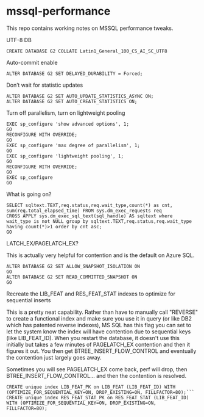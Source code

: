 # mssql-performance
This repo contains working notes on MSSQL performance tweaks.

UTF-8 DB
```
CREATE DATABASE G2 COLLATE Latin1_General_100_CS_AI_SC_UTF8
```

Auto-commit enable
```
ALTER DATABASE G2 SET DELAYED_DURABILITY = Forced;
```

Don’t wait for statistic updates
```
ALTER DATABASE G2 SET AUTO_UPDATE_STATISTICS_ASYNC ON;
ALTER DATABASE G2 SET AUTO_CREATE_STATISTICS ON;
```

Turn off parallelism, turn on lightweight pooling
```
EXEC sp_configure 'show advanced options', 1;  
GO  
RECONFIGURE WITH OVERRIDE;  
GO  
EXEC sp_configure 'max degree of parallelism', 1;  
GO
EXEC sp_configure 'lightweight pooling', 1;
GO
RECONFIGURE WITH OVERRIDE;  
GO
EXEC sp_configure
GO
```

What is going on?
```
SELECT sqltext.TEXT,req.status,req.wait_type,count(*) as cnt, sum(req.total_elapsed_time) FROM sys.dm_exec_requests req CROSS APPLY sys.dm_exec_sql_text(sql_handle) AS sqltext where wait_type is not NULL group by sqltext.TEXT,req.status,req.wait_type having count(*)>1 order by cnt asc;
GO
```

LATCH_EX/PAGELATCH_EX?

This is actually very helpful for contention and is the default on Azure SQL.
```
ALTER DATABASE G2 SET ALLOW_SNAPSHOT_ISOLATION ON
GO
ALTER DATABASE G2 SET READ_COMMITTED_SNAPSHOT ON
GO
```

Recreate the LIB_FEAT and RES_FEAT_STAT indexes to optimize for sequential inserts

This is a pretty neat capability.  Rather than have to manually call "REVERSE" to create a functional index and make sure you use it in query (or like DB2 which has patented reverse indexes), MS SQL has this flag you can set to let the system know the index will have contention due to sequential keys (like LIB_FEAT_ID).  When you restart the database, it doesn't use this initially but takes a few minutes of PAGELATCH_EX contention and then it figures it out.  You then get BTREE_INSERT_FLOW_CONTROL and eventually the contention just largely goes away.

Sometimes you will see PAGELATCH_EX come back, perf will drop, then BTREE_INSERT_FLOW_CONTROL... and then the contention is resolved.
```
CREATE unique index LIB_FEAT_PK on LIB_FEAT (LIB_FEAT_ID) WITH (OPTIMIZE_FOR_SEQUENTIAL_KEY=ON, DROP_EXISTING=ON, FILLFACTOR=80);```
CREATE unique index RES_FEAT_STAT_PK on RES_FEAT_STAT (LIB_FEAT_ID) WITH (OPTIMIZE_FOR_SEQUENTIAL_KEY=ON, DROP_EXISTING=ON, FILLFACTOR=80);
```
